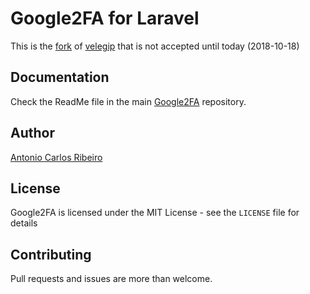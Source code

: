 # Google2FA for Laravel

This is the [fork](https://github.com/velegip/google2fa-laravel) of [velegip](https://github.com/velegip) 
that is not accepted until today (2018-10-18) 

## Documentation

Check the ReadMe file in the main [Google2FA](https://github.com/antonioribeiro/google2fa) repository.

## Author

[Antonio Carlos Ribeiro](http://twitter.com/iantonioribeiro)

## License

Google2FA is licensed under the MIT License - see the `LICENSE` file for details

## Contributing

Pull requests and issues are more than welcome.
